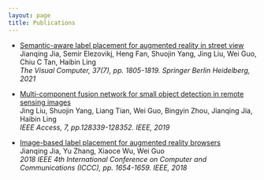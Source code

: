 ```yaml
---
layout: page
title: Publications
---
```



- [Semantic-aware label placement for augmented reality in street view](https://link.springer.com/article/10.1007/s00371-020-01939-w)  
Jianqing Jia, Semir Elezovikj, Heng Fan, Shuojin Yang, Jing Liu, Wei Guo, Chiu C Tan, Haibin Ling   
_The Visual Computer, 37(7), pp. 1805-1819. Springer Berlin Heidelberg, 2021_

- [Multi-component fusion network for small object detection in remote sensing images](https://ieeexplore.ieee.org/abstract/document/8823855)  
Jing Liu, Shuojin Yang, Liang Tian, Wei Guo, Bingyin Zhou, Jianqing Jia, Haibin Ling   
_IEEE Access, 7, pp.128339-128352. IEEE, 2019_  

- [Image-based label placement for augmented reality browsers](https://ieeexplore.ieee.org/abstract/document/8780965)  
Jianqing Jia, Yu Zhang, Xiaoce Wu, Wei Guo   
_2018 IEEE 4th International Conference on Computer and Communications (ICCC), pp. 1654-1659. IEEE, 2018_   

<!-- - [Generalizing Tree Probability Estimation via Bayesian Networks](https://arxiv.org/abs/1805.07834)  
Cheng Zhang, Frederick A. Matsen IV  
_In Proceedings of the 32th Neural Information Processing Systems (NeurIPS 2018, spotlight presentation)_    
[[code]](https://github.com/zcrabbit/sbn) [[poster]]({{site.baseurl}}/static/posters/sbn_nips_poster.pdf)

- [Variational Hamiltonian Monte Carlo via Score Matching](https://projecteuclid.org/download/pdfview_1/euclid.ba/1500948232)  
Cheng Zhang, Babak Shahbaba, Hongkai Zhao  
_Bayesian Analysis 13(2), 2018, pp. 486-506_

- [Hamiltonian Monte Carlo Acceleration Using Surrogate Functions with Random Bases](https://arxiv.org/pdf/1506.05555.pdf)  
Cheng Zhang, Babak Shahbaba, Hongkai Zhao  
_Statistics and Computing, 27(6), 2017, pp. 1473-1490_  
[[code]](https://github.com/zcrabbit/RNSHMC)

- [Precomputing Strategy for Hamiltonian Monte Carlo Methods Based on Regularity in Parameter Space](https://arxiv.org/pdf/1504.01418.pdf)  
Cheng Zhang, Babak Shahbaba, Hongkai Zhao  
_Computational Statistics, 32(1), 2017, pp. 253-279_

- [Probabilistic Path Hamiltonian Monte Carlo](http://proceedings.mlr.press/v70/dinh17a/dinh17a.pdf)  
Vu Dinh\*, Arman Bilge\*, Cheng Zhang\*, Frederick A. Matsen IV  
_In Proceedings of the 34th International Conference on Machine Learning (ICML 2017)_  
[[code]](https://github.com/zcrabbit/PhyloInfer) [[poster]]({{site.baseurl}}/static/posters/pphmc.pdf)
 -->
